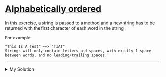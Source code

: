 # [Alphabetically ordered](https://www.codewars.com/kata/5a8059b1fd577709860000f6)

In this exercise, a string is passed to a method and a new string has to be returned with the first character of each word in the string.

For example:

    "This Is A Test" ==> "TIAT"
    Strings will only contain letters and spaces, with exactly 1 space between words, and no leading/trailing spaces.

---

<details><summary>My Solution</summary>

```js
function makeString(s) {
  return s
    .split(' ')
    .map(w => w[0])
    .join('')
}
```

</details>
